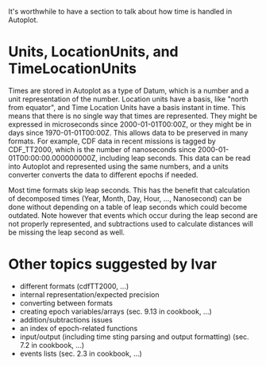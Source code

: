 It's worthwhile to have a section to talk about how time is handled in
Autoplot.

# Units, LocationUnits, and TimeLocationUnits

Times are stored in Autoplot as a type of Datum, which is a number and a
unit representation of the number. Location units have a basis, like
"north from equator", and Time Location Units have a basis instant in
time. This means that there is no single way that times are represented.
They might be expressed in microseconds since 2000-01-01T00:00Z, or they
might be in days since 1970-01-01T00:00Z. This allows data to be
preserved in many formats. For example, CDF data in recent missions is
tagged by CDF\_TT2000, which is the number of nanoseconds since
2000-01-01T00:00:00.000000000Z, including leap seconds. This data can be
read into Autoplot and represented using the same numbers, and a units
converter converts the data to different epochs if needed.

Most time formats skip leap seconds. This has the benefit that
calculation of decomposed times (Year, Month, Day, Hour, ...,
Nanosecond) can be done without depending on a table of leap seconds
which could become outdated. Note however that events which occur during
the leap second are not properly represented, and subtractions used to
calculate distances will be missing the leap second as well.

# Other topics suggested by Ivar

  - different formats (cdfTT2000, ...)
  - internal representation/expected precision
  - converting between formats
  - creating epoch variables/arrays (sec. 9.13 in cookbook, ...)
  - addition/subtractions issues
  - an index of epoch-related functions
  - input/output (including time sting parsing and output formatting)
    (sec. 7.2 in cookbook, ...)
  - events lists (sec. 2.3 in cookbook, ...)

